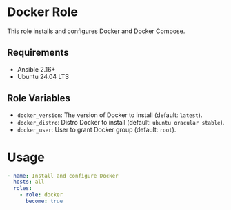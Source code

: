 # Docker Role

This role installs and configures Docker and Docker Compose.

## Requirements

- Ansible 2.16+
- Ubuntu 24.04 LTS

## Role Variables

* `docker_version`: The version of Docker to install (default: `latest`).
* `docker_distro`: Distro Docker to install (default: `ubuntu oracular stable`).
* `docker_user`: User to grant Docker group (default: `root`).

# Usage

```yaml
- name: Install and configure Docker
  hosts: all
  roles:
    - role: docker
      become: true
```